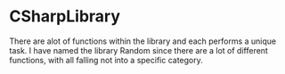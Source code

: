 # CSharpLibrary

There are alot of functions within the library and each performs a unique task. I have named the library Random since there are a lot of different functions, with all falling not into a specific category.

